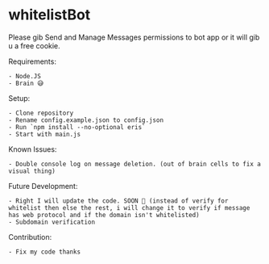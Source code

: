 # whitelistBot

Please gib Send and Manage Messages permissions to bot app or it will gib u a free cookie.

Requirements:

    - Node.JS
    - Brain 😅

Setup:

    - Clone repository
    - Rename config.example.json to config.json
    - Run `npm install --no-optional eris`
    - Start with main.js

Known Issues:

    - Double console log on message deletion. (out of brain cells to fix a visual thing)

Future Development:

    - Right I will update the code. SOON 👀 (instead of verify for whitelist then else the rest, i will change it to verify if message has web protocol and if the domain isn't whitelisted)
    - Subdomain verification

Contribution:

    - Fix my code thanks